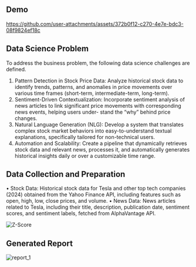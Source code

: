 ## Demo

https://github.com/user-attachments/assets/372b0f12-c270-4e7e-bdc3-08f9824ef18c



## Data Science Problem
To address the business problem, the following data science challenges are defined.

1. Pattern Detection in Stock Price Data: Analyze historical stock data to identify
trends, patterns, and anomalies in price movements over various time frames (short-term,
intermediate-term, long-term).
2. Sentiment-Driven Contextualization: Incorporate sentiment analysis of news articles
to link significant price movements with corresponding news events, helping users under-
stand the “why” behind price changes.
3. Natural Language Generation (NLG): Develop a system that translates complex
stock market behaviors into easy-to-understand textual explanations, specifically tailored
for non-technical users.
4. Automation and Scalability: Create a pipeline that dynamically retrieves stock data
and relevant news, processes it, and automatically generates historical insights daily or
over a customizable time range.

## Data Collection and Preparation
• Stock Data: Historical stock data for Tesla and other top tech companies (2024) obtained
from the Yahoo Finance API, including features such as open, high, low, close prices, and
volume.
• News Data: News articles related to Tesla, including their title, description, publication
date, sentiment scores, and sentiment labels, fetched from AlphaVantage API.

![Z-Score](https://github.com/user-attachments/assets/4075349e-0c6d-4a9a-a872-d0e0027684ca)

## Generated Report 

![report_1](https://github.com/user-attachments/assets/36db2265-999f-4bca-9143-3ecbfb87ebcf)

